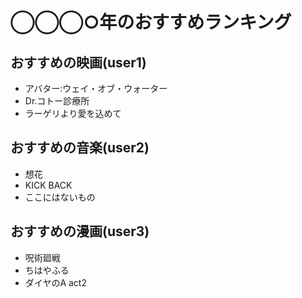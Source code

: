 # ◯◯◯○年のおすすめランキング

## おすすめの映画(user1)
- アバター:ウェイ・オブ・ウォーター
- Dr.コトー診療所
- ラーゲリより愛を込めて

## おすすめの音楽(user2)
- 想花
- KICK BACK
- ここにはないもの

## おすすめの漫画(user3)
- 呪術廻戦
- ちはやふる
- ダイヤのA act2


